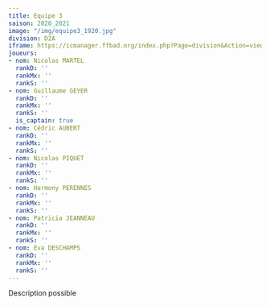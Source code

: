 ```yaml
---
title: Equipe 3
saison: 2020_2021
image: "/img/equipe3_1920.jpg"
division: D2A
iframe: https://icmanager.ffbad.org/index.php?Page=division&Action=view&ID_Division=6047&print=
joueurs:
- nom: Nicolas MARTEL
  rankD: ''
  rankMx: ''
  rankS: ''
- nom: Guillaume GEYER
  rankD: ''
  rankMx: ''
  rankS: ''
  is_captain: true
- nom: Cédric AUBERT
  rankD: ''
  rankMx: ''
  rankS: ''
- nom: Nicolas PIQUET
  rankD: ''
  rankMx: ''
  rankS: ''
- nom: Harmony PERENNES
  rankD: ''
  rankMx: ''
  rankS: ''
- nom: Patricia JEANNEAU
  rankD: ''
  rankMx: ''
  rankS: ''
- nom: Eva DESCHAMPS
  rankD: ''
  rankMx: ''
  rankS: ''
---
```


Description possible
